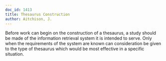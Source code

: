 ```yaml
---
doc_id: 1413
title: Thesaurus Construction
author: Aitchison, J.
---
```


Before work can begin on the construction of a thesaurus, a study
should be made of the information retrieval system it is intended to
serve.  Only when the requirements of the system are known can
consideration be given to the type of thesaurus which would be most
effective in a specific situation.